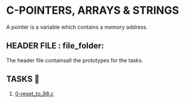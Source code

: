 # C-POINTERS, ARRAYS & STRINGS

A pointer is a variable which contains a memory address.

## HEADER FILE : file_folder:
The header file containsall the prototypes for the tasks.

## TASKS :page_with_curl:

1. [0-reset_to_98.c](https://github.com/Chifund0/alx-low_level_programming/blob/master/0x05-pointers_arrays_strings/0-reset_to_98.c) 
